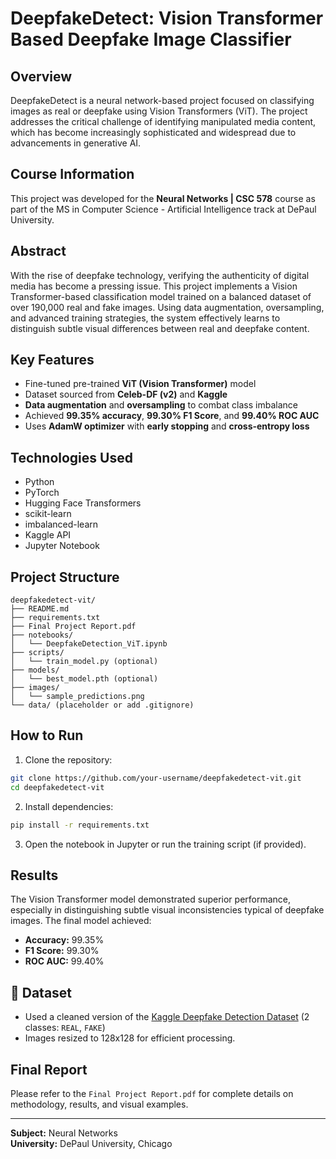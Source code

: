 # DeepfakeDetect: Vision Transformer Based Deepfake Image Classifier

## Overview
DeepfakeDetect is a neural network-based project focused on classifying images as real or deepfake using Vision Transformers (ViT). The project addresses the critical challenge of identifying manipulated media content, which has become increasingly sophisticated and widespread due to advancements in generative AI.

## Course Information
This project was developed for the **Neural Networks | CSC 578** course as part of the MS in Computer Science - Artificial Intelligence track at DePaul University.

## Abstract
With the rise of deepfake technology, verifying the authenticity of digital media has become a pressing issue. This project implements a Vision Transformer-based classification model trained on a balanced dataset of over 190,000 real and fake images. Using data augmentation, oversampling, and advanced training strategies, the system effectively learns to distinguish subtle visual differences between real and deepfake content.

## Key Features
- Fine-tuned pre-trained **ViT (Vision Transformer)** model
- Dataset sourced from **Celeb-DF (v2)** and **Kaggle**
- **Data augmentation** and **oversampling** to combat class imbalance
- Achieved **99.35% accuracy**, **99.30% F1 Score**, and **99.40% ROC AUC**
- Uses **AdamW optimizer** with **early stopping** and **cross-entropy loss**

## Technologies Used
- Python
- PyTorch
- Hugging Face Transformers
- scikit-learn
- imbalanced-learn
- Kaggle API
- Jupyter Notebook

## Project Structure
```
deepfakedetect-vit/
├── README.md
├── requirements.txt
├── Final Project Report.pdf
├── notebooks/
│   └── DeepfakeDetection_ViT.ipynb
├── scripts/
│   └── train_model.py (optional)
├── models/
│   └── best_model.pth (optional)
├── images/
│   └── sample_predictions.png
└── data/ (placeholder or add .gitignore)
```

## How to Run
1. Clone the repository:
```bash
git clone https://github.com/your-username/deepfakedetect-vit.git
cd deepfakedetect-vit
```
2. Install dependencies:
```bash
pip install -r requirements.txt
```
3. Open the notebook in Jupyter or run the training script (if provided).

## Results
The Vision Transformer model demonstrated superior performance, especially in distinguishing subtle visual inconsistencies typical of deepfake images. The final model achieved:
- **Accuracy:** 99.35%
- **F1 Score:** 99.30%
- **ROC AUC:** 99.40%

## 📄 Dataset
- Used a cleaned version of the [Kaggle Deepfake Detection Dataset](https://www.kaggle.com/competitions/deepfake-classification) (2 classes: `REAL`, `FAKE`)
- Images resized to 128x128 for efficient processing.

## Final Report
Please refer to the `Final Project Report.pdf` for complete details on methodology, results, and visual examples.

---
**Subject:** Neural Networks  
**University:** DePaul University, Chicago
